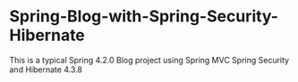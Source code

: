 # Spring-Blog-with-Spring-Security-Hibernate
This is a typical Spring 4.2.0 Blog project using Spring MVC Spring Security and Hibernate 4.3.8
